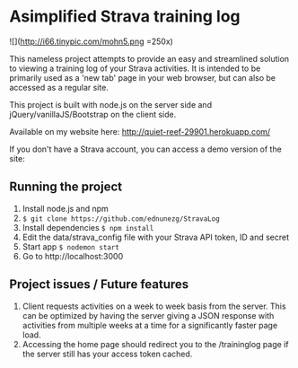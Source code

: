 Asimplified Strava training log
==============================================

![](http://i66.tinypic.com/mohn5.png =250x)

This nameless project attempts to provide an easy and streamlined solution to viewing a training log of your Strava activities. It is intended to be primarily used as a 'new tab' page in your web browser, but can also be accessed as a regular site.

This project is built with node.js on the server side and jQuery/vanillaJS/Bootstrap on the client side.

Available on my website here: http://quiet-reef-29901.herokuapp.com/

If you don't have a Strava account, you can access a demo version of the site: <LINK>

Running the project
--------------------

1. Install node.js and npm
2. ```$ git clone https://github.com/ednunezg/StravaLog```
3. Install dependencies ```$ npm install```
4. Edit the data/strava_config file with your Strava API token, ID and secret
5. Start app ```$ nodemon start```
6. Go to http://localhost:3000

Project issues / Future features
--------------------------------

1. Client requests activities on a week to week basis from the server. This can be optimized by having the server giving a JSON response with activities from multiple weeks at a time for a significantly faster page load.
2. Accessing the home page should redirect you to the /traininglog page if the server still has your access token cached.